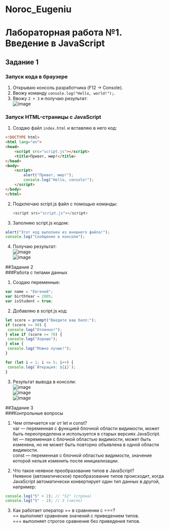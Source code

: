 # Noroc_Eugeniu
# Лабораторная работа №1. Введение в JavaScript

## Задание 1  
### Запуск кода в браузере  
1. Открываю консоль разработчика (F12 → Console).  
2. Ввожу команду `console.log("Hello, world!");`.  
3. Ввожу `2 + 3` и получаю результат:  
![image](https://github.com/user-attachments/assets/131fc885-b6f8-4cad-b25b-014aabab033b)  

### Запуск HTML-страницы с JavaScript  
1. Создаю файл `index.html` и вставляю в него код:  

```html
<!DOCTYPE html>
<html lang="en">
<head>
    <script src="script.js"></script>
    <title>Привет, мир!</title>
</head>
<body>
    <script>
        alert("Привет, мир!");
        console.log("Hello, console!");
    </script>
</body>
</html>
```

2. Подключаю script.js файл с помощью команды:  
   ```js
   <script src="script.js"></script>
   ```
4. Заполняю script.js кодом:  
```js
alert("Этот код выполнен из внешнего файла!");
console.log("Сообщение в консоли");
```
4. Получаю результат:  
![image](https://github.com/user-attachments/assets/b02a7d19-0722-4138-ac14-d68a276ea061)  
![image](https://github.com/user-attachments/assets/4e3ba729-1c98-4fec-bb96-68683079d5b6)  

##Задание 2  
###Работа с типами данных  
1. Создаю переменные:  
```js
var name = "Евгений";
var birthYear = 2005;
var isStudent = true;
```
2. Добавляю в script.js код:  
```js
let score = prompt("Введите ваш балл:");
if (score >= 90) {
 console.log("Отлично!");
} else if (score >= 70) {
 console.log("Хорошо");
} else {
 console.log("Можно лучше!");
}

for (let i = 1; i <= 5; i++) {
 console.log(`Итерация: ${i}`);
}
```
3. Результат вывода в консоли:  
![image](https://github.com/user-attachments/assets/8a9fcd3b-dd68-41af-a844-a991cdec2a98)  
![image](https://github.com/user-attachments/assets/f8a1ba37-6263-4034-aabe-a2ef2185db5f)  
![image](https://github.com/user-attachments/assets/11ab0897-59ab-4f6f-8cb4-2e7ed5a9791d)  

##Задание 3  
###Контрольные вопросы  
1. Чем отличается var от let и const?  
var — переменная с функцией блочной области видимости, может быть переопределена и используется в старых версиях JavaScript.  
let — переменная с блочной областью видимости, может быть изменена, но не может быть повторно объявлена в одной области видимости.  
const — переменная с блочной областью видимости, значение которой нельзя изменить после инициализации.  

2. Что такое неявное преобразование типов в JavaScript?  
Неявное (автоматическое) преобразование типов происходит, когда JavaScript автоматически конвертирует один тип данных в другой, например:  
```js
console.log("5" + 2); // "52" (строка)
console.log("5" - 2); // 3 (число)
```

3. Как работает оператор == в сравнении с ===?  
== выполняет сравнение значений с приведением типов.  
=== выполняет строгое сравнение без приведения типов.  

